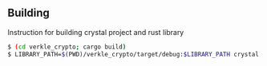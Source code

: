 ## Building

Instruction for building crystal project and rust library

```sh
$ (cd verkle_crypto; cargo build) 
$ LIBRARY_PATH=$(PWD)/verkle_crypto/target/debug:$LIBRARY_PATH crystal build src/main.cr -o pampero
```
